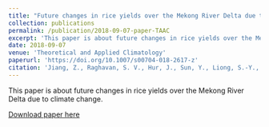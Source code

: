 ```yaml
---
title: "Future changes in rice yields over the Mekong River Delta due to climate change-Alarming or alerting?"
collection: publications
permalink: /publication/2018-09-07-paper-TAAC
excerpt: 'This paper is about future changes in rice yields over the Mekong River Delta due to climate change.'
date: 2018-09-07
venue: 'Theoretical and Applied Climatology'
paperurl: 'https://doi.org/10.1007/s00704-018-2617-z'
citation: 'Jiang, Z., Raghavan, S. V., Hur, J., Sun, Y., Liong, S.-Y., Nguyen, V. Q., & Van Pham Dang, T. (2019). "Future changes in rice yields over the Mekong River Delta due to climate change-Alarming or alerting?." <i>Theoretical and Applied Climatology</i>. 137(1), 545-555.'
---
```

This paper is about future changes in rice yields over the Mekong River Delta due to climate change.

[Download paper here](http://LixianSu.github.io/files/Jiang-TAAC-2018.pdf)

